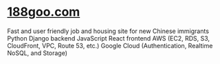 # [188goo.com](https://www.us-188.com/)
Fast and user friendly job and housing site for new Chinese immigrants
Python Django backend
JavaScript React frontend
AWS (EC2, RDS, S3, CloudFront, VPC, Route 53, etc.)
Google Cloud (Authentication, Realtime NoSQL, and Storage)
